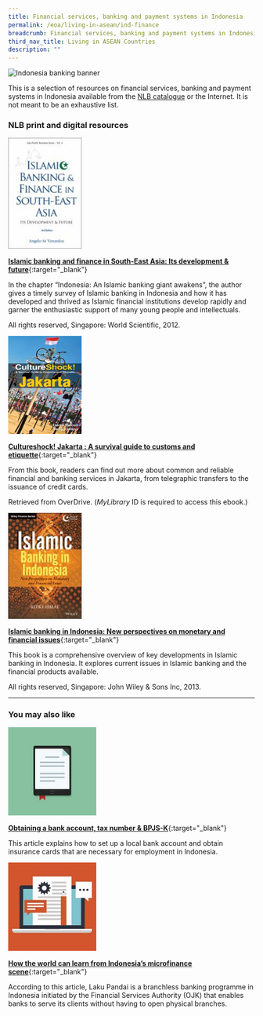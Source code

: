 ```yaml
---
title: Financial services, banking and payment systems in Indonesia
permalink: /eoa/living-in-asean/ind-finance
breadcrumb: Financial services, banking and payment systems in Indonesia
third_nav_title: Living in ASEAN Countries
description: ""
---
```




<img src="/images/asean-living/ASEAN-Indonesia-Banking.jpg" alt="Indonesia banking banner" style="width:800px;" />

This is a selection of resources on financial services, banking and payment systems in Indonesia available from the [NLB catalogue](http://catalogue.nlb.gov.sg/) or the Internet.  It is not meant to be an exhaustive list.

### **NLB print and digital resources**

<img src="/images/book-covers/Islamic-banking-and-finance-in-South-East-Asia-Its-development-future.jpg" style="width:150px;" />

[**Islamic banking and finance in South-East Asia: Its development & future**](http://eservice.nlb.gov.sg/item_holding.aspx?bid=14160180){:target="_blank"}

In the chapter “Indonesia: An Islamic banking giant awakens”, the author gives a timely survey of Islamic banking in Indonesia and how it has developed and thrived as Islamic financial institutions develop rapidly and garner the enthusiastic support of many young people and intellectuals.

All rights reserved, Singapore: World Scientific, 2012.

<img src="/images/book-covers/Cultureshock-Jakarta-A-survival-guide-to-customs-and-etiquette.jpg" style="width:150px;" />

[**Cultureshock! Jakarta : A survival guide to customs and etiquette**](https://singapore.libraryreserve.com/10/50/en/ContentDetails.htm?id=2153BA72-BC54-4781-AF08-51A2CF6901A4){:target="_blank"}

From this book, readers can find out more about common and reliable financial and banking services in Jakarta, from telegraphic transfers to the issuance of credit cards.

Retrieved from OverDrive. (*MyLibrary* ID is required to access this ebook.)

<img src="/images/book-covers/Islamic-banking-in-Indonesia-New-perspectives-on-monetary-and-financial-issues.jpg" style="width:150px;" />

[**Islamic banking in Indonesia: New perspectives on monetary and financial issues**](http://eservice.nlb.gov.sg/item_holding.aspx?bid=200129124){:target="_blank"}

This book is a comprehensive overview of key developments in Islamic banking in Indonesia. It explores current issues in Islamic banking and the financial products available.

All rights reserved, Singapore: John Wiley & Sons Inc, 2013.

---

### **You may also like**

<img src="/images/resources/Article 2.jpg" style="width:180px;" />

[**Obtaining a bank account, tax number & BPJS-K**](http://indonesiaexpat.biz/featured/obtaining-bank-account-tax-number-bpjs-k/){:target="_blank"}

This article explains how to set up a local bank account and obtain insurance cards that are necessary for employment in Indonesia.

<img src="/images/resources/Article 4.jpg" style="width:180px;" />

[**How the world can learn from Indonesia’s microfinance scene**](http://fintechnews.sg/10393/personalfinance/world-can-learn-indonesias-microfinance-scene/){:target="_blank"}

According to this article, Laku Pandai is a branchless banking programme in Indonesia initiated by the Financial Services Authority (OJK) that enables banks to serve its clients without having to open physical branches.